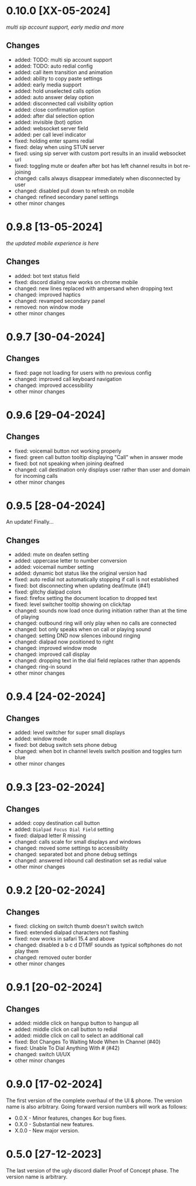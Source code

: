 # 0.10.0 [XX-05-2024]

_multi sip account support, early media and more_

## Changes

- added: TODO: multi sip account support
- added: TODO: auto redial config
- added: call item transition and animation
- added: ability to copy paste settings
- added: early media support
- added: hold unselected calls option
- added: auto answer delay option
- added: disconnected call visibility option
- added: close confirmation option
- added: after dial selection option
- added: invisible (bot) option
- added: websocket server field
- added: per call level indicator
- fixed: holding enter spams redial
- fixed: delay when using STUN server
- fixed: using sip server with custom port results in an invalid websocket url
- fixed: toggling mute or deafen after bot has left channel results in bot re-joining
- changed: calls always disappear immediately when disconnected by user 
- changed: disabled pull down to refresh on mobile
- changed: refined secondary panel settings
- other minor changes

# 0.9.8 [13-05-2024]

_the updated mobile experience is here_

## Changes

- added: bot text status field
- fixed: discord dialing now works on chrome mobile
- changed: new lines replaced with ampersand when dropping text
- changed: improved haptics
- changed: revamped secondary panel
- removed: non window mode
- other minor changes

# 0.9.7 [30-04-2024]

## Changes

- fixed: page not loading for users with no previous config
- changed: improved call keyboard navigation
- changed: improved accessibility
- other minor changes

# 0.9.6 [29-04-2024]

## Changes

- fixed: voicemail button not working properly
- fixed: green call button tooltip displaying "Call" when in answer mode
- fixed: bot not speaking when joining deafned
- changed: call destination only displays user rather than user and domain for incoming calls
- other minor changes

# 0.9.5 [28-04-2024]

An update! Finally...

## Changes

- added: mute on deafen setting
- added: uppercase letter to number conversion
- added: voicemail number setting
- added: dynamic bot status like the original version had
- fixed: auto redial not automatically stopping if call is not established
- fixed: bot disconnecting when updating deaf/mute (#41)
- fixed: glitchy dialpad colors
- fixed: firefox setting the document location to dropped text
- fixed: level switcher tooltip showing on click/tap
- changed: sounds now load once during initiation rather than at the time of playing
- changed: outbound ring will only play when no calls are connected
- changed: bot only speaks when on call or playing sound
- changed: setting DND now silences inbound ringing
- changed: dialpad now positioned to right
- changed: improved window mode
- changed: improved call display
- changed: dropping text in the dial field replaces rather than appends
- changed: ring-in sound
- other minor changes

# 0.9.4 [24-02-2024]

## Changes

- added: level switcher for super small displays
- added: window mode
- fixed: bot debug switch sets phone debug
- changed: when bot in channel levels switch position and toggles turn blue
- other minor changes

# 0.9.3 [23-02-2024]

## Changes

- added: copy destination call button
- added: `Dialpad Focus Dial Field` setting
- fixed: dialpad letter R missing
- changed: calls scale for small displays and windows
- changed: moved some settings to accessibility
- changed: separated bot and phone debug settings
- changed: answered inbound call destination set as redial value
- other minor changes

# 0.9.2 [20-02-2024]

## Changes

- fixed: clicking on switch thumb doesn't switch switch
- fixed: extended dialpad characters not flashing
- fixed: now works in safari 15.4 and above
- changed: disabled a b c d DTMF sounds as typical softphones do not play them
- changed: removed outer border
- other minor changes

# 0.9.1 [20-02-2024]

## Changes

- added: middle click on hangup button to hangup all
- added: middle click on call button to redial
- added: middle click on call to select an additional call
- fixed: Bot Changes To Waiting Mode When In Channel (#40)
- fixed: Unable To Dial Anything With # (#42)
- changed: switch UI/UX
- other minor changes

# 0.9.0 [17-02-2024]

The first version of the complete overhaul of the UI & phone. The version name is also arbitrary. Going forward version numbers will work as follows:

- 0.0.X - Minor features, changes &or bug fixes.
- 0.X.0 - Substantial new features.
- X.0.0 - New major version.

# 0.5.0 [27-12-2023]

The last version of the ugly discord dialler Proof of Concept phase. The version name is arbitrary.
